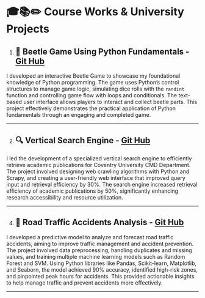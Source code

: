 # 🎓📚✏️ Course Works & University Projects

1. ## 🐞 Beetle Game Using Python Fundamentals - [Git Hub](https://github.com/abijithpandath/Projects/tree/main/Beetle%20Game)

I developed an interactive Beetle Game to showcase my foundational knowledge of Python programming. The game uses Python’s control structures to manage game logic, simulating dice rolls with the `randint` function and controlling game flow with loops and conditionals. The text-based user interface allows players to interact and collect beetle parts. This project effectively demonstrates the practical application of Python fundamentals through an engaging and completed game.

---

2. ## 🔍 Vertical Search Engine -  [Git Hub](https://github.com/abijithpandath/Projects/tree/main/Vertical%20Search%20Engine)

I led the development of a specialized vertical search engine to efficiently retrieve academic publications for Coventry University CMD Department. The project involved designing web crawling algorithms with Python and Scrapy, and creating a user-friendly web interface that improved query input and retrieval efficiency by 30%. The search engine increased retrieval efficiency of academic publications by 50%, significantly enhancing research accessibility and resource utilization.

---

4. ## 🚦 Road Traffic Accidents Analysis - [Git Hub](https://github.com/abijithpandath/Projects/tree/main/Road%20Traffic%20Accident)

I developed a predictive model to analyze and forecast road traffic accidents, aiming to improve traffic management and accident prevention. The project involved data preprocessing, handling duplicates and missing values, and training multiple machine learning models such as Random Forest and SVM. Using Python libraries like Pandas, Scikit-learn, Matplotlib, and Seaborn, the model achieved 90% accuracy, identified high-risk zones, and pinpointed peak hours for accidents. This provided actionable insights to help manage traffic and prevent accidents more effectively.

---
